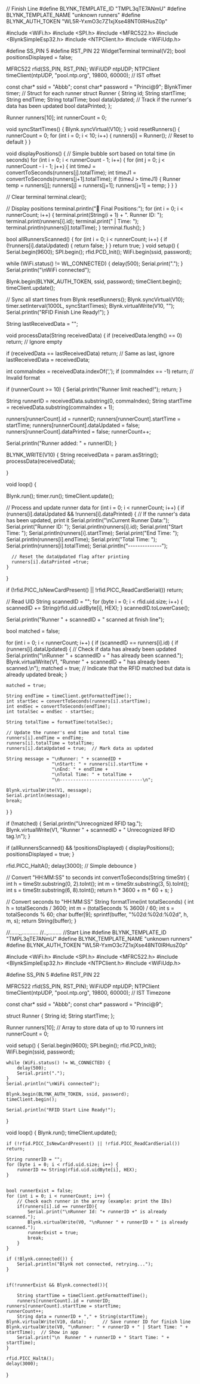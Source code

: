 // Finish Line 
#define BLYNK_TEMPLATE_ID "TMPL3qTE7ANmU"
#define BLYNK_TEMPLATE_NAME "unknown runners"
#define BLYNK_AUTH_TOKEN "WL5R-YxmO3c7Z1xjXse48NT0lRHusZ0p"

#include <WiFi.h>
#include <SPI.h>
#include <MFRC522.h>
#include <BlynkSimpleEsp32.h>
#include <NTPClient.h>
#include <WiFiUdp.h>

#define SS_PIN 5
#define RST_PIN 22
WidgetTerminal terminal(V2);
bool positionsDisplayed = false;

MFRC522 rfid(SS_PIN, RST_PIN);
WiFiUDP ntpUDP;
NTPClient timeClient(ntpUDP, "pool.ntp.org", 19800, 60000); // IST offset

const char* ssid = "Abbb";
const char* password = "Princi@9";
BlynkTimer timer;
// Struct for each runner
struct Runner {
  String id;
  String startTime;
  String endTime;
  String totalTime;
  bool dataUpdated;  // Track if the runner's data has been updated
  bool dataPrinted;
};

Runner runners[10];
int runnerCount = 0;

void syncStartTimes() {
  Blynk.syncVirtual(V10);
}
void resetRunners() {
  runnerCount = 0;
  for (int i = 0; i < 10; i++) {
    runners[i] = Runner(); // Reset to default
  }
}

void displayPositions() {
  // Simple bubble sort based on total time (in seconds)
  for (int i = 0; i < runnerCount - 1; i++) {
    for (int j = 0; j < runnerCount - i - 1; j++) {
      int timeJ = convertToSeconds(runners[j].totalTime);
      int timeJ1 = convertToSeconds(runners[j+1].totalTime);
      if (timeJ > timeJ1) {
        Runner temp = runners[j];
        runners[j] = runners[j+1];
        runners[j+1] = temp;
      }
    }
  }

  // Clear terminal
  terminal.clear();

  // Display positions
  terminal.println("🏁 Final Positions:");
  for (int i = 0; i < runnerCount; i++) {
    terminal.print(String(i + 1) + ". Runner ID: ");
    terminal.print(runners[i].id);
    terminal.print(" | Time: ");
    terminal.println(runners[i].totalTime);
  }
  terminal.flush();
}

bool allRunnersScanned() {
  for (int i = 0; i < runnerCount; i++) {
    if (!runners[i].dataUpdated) {
      return false;
    }
  }
  return true;
}
void setup() {
  Serial.begin(9600);
  SPI.begin();
  rfid.PCD_Init();
  WiFi.begin(ssid, password);

  while (WiFi.status() != WL_CONNECTED) {
    delay(500);
    Serial.print(".");
  }
  Serial.println("\nWiFi connected");

  Blynk.begin(BLYNK_AUTH_TOKEN, ssid, password);
  timeClient.begin();
  timeClient.update();

  // Sync all start times from Blynk
  resetRunners();
  Blynk.syncVirtual(V10);
  timer.setInterval(1000L, syncStartTimes);
  Blynk.virtualWrite(V10, "");
  Serial.println("RFID Finish Line Ready!");
}

String lastReceivedData = "";

void processData(String receivedData) {
  if (receivedData.length() == 0) return; // Ignore empty

  if (receivedData == lastReceivedData) return; // Same as last, ignore
  lastReceivedData = receivedData;

  int commaIndex = receivedData.indexOf(',');
  if (commaIndex == -1) return; // Invalid format

  if (runnerCount >= 10) {
    Serial.println("Runner limit reached!");
    return;
  }

  String runnerID = receivedData.substring(0, commaIndex);
  String startTime = receivedData.substring(commaIndex + 1);

  runners[runnerCount].id = runnerID;
  runners[runnerCount].startTime = startTime;
  runners[runnerCount].dataUpdated = false;
  runners[runnerCount].dataPrinted = false;
  runnerCount++;

  Serial.println("Runner added: " + runnerID);
}

BLYNK_WRITE(V10) { 
  String receivedData = param.asString();
  processData(receivedData);
  
}

void loop() {
  
  Blynk.run();
  timer.run();
  timeClient.update();

  // Process and update runner data
  for (int i = 0; i < runnerCount; i++) {
    if (runners[i].dataUpdated && !runners[i].dataPrinted) {
      // If the runner's data has been updated, print it
      Serial.println("\nCurrent Runner Data:");
      Serial.print("Runner ID: ");
      Serial.println(runners[i].id);
      Serial.print("Start Time: ");
      Serial.println(runners[i].startTime);
      Serial.print("End Time: ");
      Serial.println(runners[i].endTime);
      Serial.print("Total Time: ");
      Serial.println(runners[i].totalTime);
      Serial.println("--------------");

      // Reset the dataUpdated flag after printing
      runners[i].dataPrinted =true;
    }
  }

if (!rfid.PICC_IsNewCardPresent() || !rfid.PICC_ReadCardSerial()) return;

// Read UID
String scannedID = "";
for (byte i = 0; i < rfid.uid.size; i++) {
  scannedID += String(rfid.uid.uidByte[i], HEX);
}
scannedID.toLowerCase();

Serial.println("Runner " + scannedID + " scanned at finish line");

bool matched = false;

for (int i = 0; i < runnerCount; i++) {
  if (scannedID == runners[i].id) {
    if (runners[i].dataUpdated) { // Check if data has already been updated
      Serial.println("\nRunner " + scannedID + " has already been scanned.");
      Blynk.virtualWrite(V1, "Runner " + scannedID + " has already been scanned.\n");
      matched = true; // Indicate that the RFID matched but data is already updated
      break;
    }

    matched = true;

    String endTime = timeClient.getFormattedTime();
    int startSec = convertToSeconds(runners[i].startTime);
    int endSec = convertToSeconds(endTime);
    int totalSec = endSec - startSec;

    String totalTime = formatTime(totalSec);

    // Update the runner's end time and total time
    runners[i].endTime = endTime;
    runners[i].totalTime = totalTime;
    runners[i].dataUpdated = true;  // Mark data as updated

    String message = "\nRunner: " + scannedID +
                     "\nStart: " + runners[i].startTime +
                     "\nEnd: " + endTime +
                     "\nTotal Time: " + totalTime +
                     "\n-------------------------------\n";

    Blynk.virtualWrite(V1, message);
    Serial.println(message);
    break;
  }
}

if (!matched) {
  Serial.println("Unrecognized RFID tag.");
  Blynk.virtualWrite(V1, "Runner " + scannedID + " Unrecognized RFID tag.\n");
}

if (allRunnersScanned() && !positionsDisplayed) {
  displayPositions();
  positionsDisplayed = true;
}

rfid.PICC_HaltA();
delay(3000); // Simple debounce
}

// Convert "HH:MM:SS" to seconds
int convertToSeconds(String timeStr) {
  int h = timeStr.substring(0, 2).toInt();
  int m = timeStr.substring(3, 5).toInt();
  int s = timeStr.substring(6, 8).toInt();
  return h * 3600 + m * 60 + s;
}

// Convert seconds to "HH:MM:SS"
String formatTime(int totalSeconds) {
  int h = totalSeconds / 3600;
  int m = (totalSeconds % 3600) / 60;
  int s = totalSeconds % 60;
  char buffer[9];
  sprintf(buffer, "%02d:%02d:%02d", h, m, s);
  return String(buffer);
}




//……,,...........
//..,.........
//Start Line
#define BLYNK_TEMPLATE_ID "TMPL3qTE7ANmU"
#define BLYNK_TEMPLATE_NAME "unknown runners"
#define BLYNK_AUTH_TOKEN "WL5R-YxmO3c7Z1xjXse48NT0lRHusZ0p"

#include <WiFi.h>
#include <SPI.h>
#include <MFRC522.h>
#include <BlynkSimpleEsp32.h>
#include <NTPClient.h>
#include <WiFiUdp.h>

#define SS_PIN 5
#define RST_PIN 22

MFRC522 rfid(SS_PIN, RST_PIN);
WiFiUDP ntpUDP;
NTPClient timeClient(ntpUDP, "pool.ntp.org", 19800, 60000); // IST Timezone

const char* ssid = "Abbb";
const char* password = "Princi@9";

struct Runner {
    String id;
    String startTime;
};

Runner runners[10];  // Array to store data of up to 10 runners
int runnerCount = 0;

void setup() {
    Serial.begin(9600);
    SPI.begin();
    rfid.PCD_Init();
    WiFi.begin(ssid, password);
    
    while (WiFi.status() != WL_CONNECTED) {
        delay(500);
        Serial.print(".");
    }
    Serial.println("\nWiFi connected");

    Blynk.begin(BLYNK_AUTH_TOKEN, ssid, password);
    timeClient.begin();

    Serial.println("RFID Start Line Ready!");
}

void loop() {
    Blynk.run();
    timeClient.update();

    if (!rfid.PICC_IsNewCardPresent() || !rfid.PICC_ReadCardSerial()) return;

    String runnerID = "";
    for (byte i = 0; i < rfid.uid.size; i++) {
        runnerID += String(rfid.uid.uidByte[i], HEX);
    }


	bool runnerExist = false;
	for (int i = 0; i < runnerCount; i++) {
		// Check each runner in the array (example: print the IDs)
		if(runners[i].id == runnerID){
			Serial.print("\nRunner Id: "+ runnerID +" is already scanned.");
			Blynk.virtualWrite(V0, "\nRunner " + runnerID + " is already scanned.");
			runnerExist = true;
			break;
		}
	}

	if (!Blynk.connected()) {
		Serial.println("Blynk not connected, retrying...");
	}


	if(!runnerExist && Blynk.connected()){
		
		String startTime = timeClient.getFormattedTime();
		runners[runnerCount].id = runnerID;
    runners[runnerCount].startTime = startTime;
    runnerCount++;
		String data = runnerID + "," + String(startTime);
    Blynk.virtualWrite(V10, data);      // Save runner ID for finish line
    Blynk.virtualWrite(V0, "\nRunner: " + runnerID + " | Start Time: " + startTime);  // Show in app
		Serial.print("\n  Runner " + runnerID + " Start Time: " + startTime);
	}
    
    rfid.PICC_HaltA();
    delay(3000);
}
